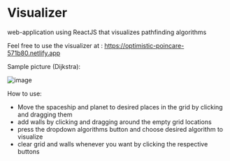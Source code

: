 # Visualizer
web-application using ReactJS that visualizes pathfinding algorithms 

Feel free to use the visualizer at : https://optimistic-poincare-571b80.netlify.app

Sample picture (Dijkstra):

![image](https://user-images.githubusercontent.com/87501612/130726240-c882bf90-95ec-4303-9802-d910c5871e31.png)

How to use:
- Move the spaceship and planet to desired places in the grid by clicking and dragging them
- add walls by clicking and dragging around the empty grid locations
- press the dropdown algorithms button and choose desired algorithm to visualize
- clear grid and walls whenever you want by clicking the respective buttons


